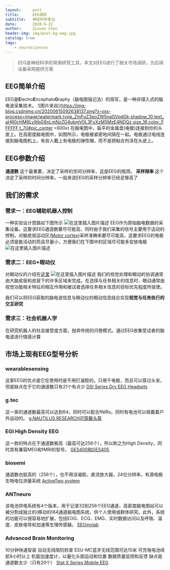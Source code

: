 ```yaml
---
layout:     post
title:      EEG调研
subtitle:   神经科学笔记
date:       2020-6-22
author:     Zixuan Chen
header-img: img/post-bg-eeg.jpg
catalog: true
tags:
    - neurosciences
---
```


> EEG是神经科学的常用研究工具，本文对EEG进行了相关市场调研，为后续设备采购提供方案

## EEG简单介绍
EEG是**E**lectro**E**ncephalo**G**raphy（脑电图描记法）的简写，是一种非侵入式的脑电波采集技术。
![图片来自](https://img-blog.csdnimg.cn/20200615092638137.png?x-oss-process=image/watermark,type_ZmFuZ3poZW5naGVpdGk,shadow_10,text_aHR0cHM6Ly9ibG9nLmNzZG4ubmV0L3FxXzM5MzE4NDQz,size_16,color_FFFFFF,t_70#pic_center =600x)
在脑电图中，扁平的金属盘(电极)连接到你的头皮上。在高密度脑电图中，如图所示，电极被紧密地间隔在一起。电极通过电线连接到脑电图机上。有些人戴上有电极的弹性帽，而不是把粘合剂涂在头皮上。

## EEG参数介绍
**通道数** 这个最重要，决定了采样的空间分辨率，这是EEG的瓶颈。
**采样频率** 这个决定了采样的时间分辨率，一般来说EEG的采样分辨率已经足够高了


## 我们的需求
### 需求一：EEG辅助机器人控制
一种实验设计思路如下图所示
![在这里插入图片描述](https://img-blog.csdnimg.cn/20200615112811839.png?x-oss-process=image/watermark,type_ZmFuZ3poZW5naGVpdGk,shadow_10,text_aHR0cHM6Ly9ibG9nLmNzZG4ubmV0L3FxXzM5MzE4NDQz,size_16,color_FFFFFF,t_70)
EEG作为原始脑电数据的采集设备。这要求EEG通道数要尽可能高，同时由于我们采集的信号主要用于运动的控制，对脑皮层运动区([Motor cortex](https://en.wikipedia.org/wiki/Motor_cortex))采样准确率要尽可能高，这要求EEG的电极必须是能活动的而且尽量小，方便我们在下图中的区域尽可能多安放电极
![在这里插入图片描述](https://img-blog.csdnimg.cn/20200615112421535.png?x-oss-process=image/watermark,type_ZmFuZ3poZW5naGVpdGk,shadow_10,text_aHR0cHM6Ly9ibG9nLmNzZG4ubmV0L3FxXzM5MzE4NDQz,size_16,color_FFFFFF,t_70#pic_center )
### 需求二：EEG+眼动仪
对眼动仪的介绍在[这里](https://zhuanlan.zhihu.com/p/23164412)
![在这里插入图片描述](https://img-blog.csdnimg.cn/20200615141708840.png?x-oss-process=image/watermark,type_ZmFuZ3poZW5naGVpdGk,shadow_10,text_aHR0cHM6Ly9ibG9nLmNzZG4ubmV0L3FxXzM5MzE4NDQz,size_16,color_FFFFFF,t_70#pic_center )
我们的视觉处理和眼动的协调通常由大脑皮层和皮层下的许多区域来完成。在选择与任务相关的信息时，眼动通常由视觉功能相关特征的相互作用和被试者选择任务相关信息的目标优先程度所驱使。

我们可以将EEG获取的脑电波信息与眼动仪的眼动信息结合实现**视觉与任务执行的交互研究**


### 需求三：社会机器人学
在研究机器人的社会接受度方面，抛弃传统的问卷模式。通过EEG收集受试者的脑电波进行情感计算
## 市场上现有EEG型号分析

### wearablesensing
这家EEG的优点是它在使用时是不用打凝胶的，只用干电极，而且可以穿过头发，但是缺点在于它的通道数只有21个有点少
[DSI Series Dry EEG Headsets](http://www.wearablesensing.com/)
### g.tec
这一家的通道数最高可以达到64，同时可以配合fNIRs，同时有电池可以佩戴着户外运动的。
[g.NAUTILUS RESEARCH可穿戴头盔](https://www.gtec.at/product/gnautilus-research/)
### EGI High Density EEG
这一款的特点在于通道数极高（最高可达256个），所以称之为High Density，同时具有兼容MEG和fMRI的型号。
[GES400和GES405](https://www.egi.com/images/stories/company/documents/ges_400_brochure_08_15_MM_400.pdf)

### biosemi
通道数也挺高的（256个），也不用涂凝胶，直流放大器，24位分辨率，有源电极生物电位测量系统
[ ActiveTwo system](https://www.biosemi.com/products.htm)

### ANTneuro
该电池供电系统有4个版本，用于记录32到256个EEG通道，高密度脑电图站可以被分割成独立的(移动的)64通道脑电图系统，供个人使用或群体研究。此外，系统的功能可以很容易地扩展，包括EOG、ECG、EMG、实时数据访问以及呼吸、温度、皮肤电导和加速等生理传感器。
[EEGmylab](https://www.ant-neuro.com/sites/default/files/SLS-SM-0036.03rev02%20eego_mylab_brochure_A4%202020-04-30%20%281%29_0.pdf)

### Advanced Brain Monitoring
10分钟快速安装
自动无线阻抗检查
ESU-MC蓝牙无线范围可达10米
可充电电池续航8小时以上
机载加速度计，以量化头部运动和位置
数据质量监控和反馈
缺点是通道数太少（只有20个）
[Stat X Series Mobile EEG](https://www.advancedbrainmonitoring.com/products/stat-x-series-eeg)

